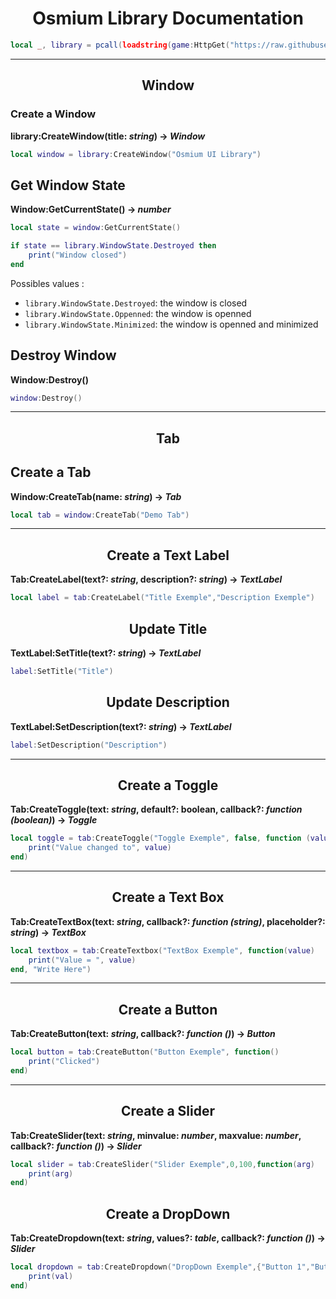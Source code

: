 <h1 align="center">Osmium Library Documentation</h1>

```lua
local _, library = pcall(loadstring(game:HttpGet("https://raw.githubusercontent.com/TrixAde/Osmium/main/OsmiumLibrary.lua")))
```

---

<h2 align="center">Window</h2>

### Create a Window

**library:CreateWindow(title: *string*) -> *Window***

```lua
local window = library:CreateWindow("Osmium UI Library")
```

## Get Window State

**Window:GetCurrentState() -> *number***

```lua
local state = window:GetCurrentState()

if state == library.WindowState.Destroyed then
    print("Window closed")
end
```

Possibles values :
- `library.WindowState.Destroyed`: the window is closed
- `library.WindowState.Oppenned`: the window is openned
- `library.WindowState.Minimized`: the window is openned and minimized

## Destroy Window

**Window:Destroy()**

```lua
window:Destroy()
```

---

<h2 align="center">Tab</h2>

## Create a Tab

**Window:CreateTab(name: *string*) -> *Tab***

```lua
local tab = window:CreateTab("Demo Tab")
```
---

<h2 align="center">Create a Text Label</h2>

**Tab:CreateLabel(text?: *string*, description?: *string*) -> *TextLabel***

```lua
local label = tab:CreateLabel("Title Exemple","Description Exemple")
```

<h2 align="center">Update Title</h2>

**TextLabel:SetTitle(text?: *string*) -> *TextLabel***

```lua
label:SetTitle("Title")
```

<h2 align="center">Update Description</h2>

**TextLabel:SetDescription(text?: *string*) -> *TextLabel***

```lua
label:SetDescription("Description")
```
---

<h2 align="center">Create a Toggle</h2>

**Tab:CreateToggle(text: *string*, default?: boolean, callback?: *function (boolean)*) -> *Toggle***

```lua
local toggle = tab:CreateToggle("Toggle Exemple", false, function (value)
    print("Value changed to", value)
end)
```

---

<h2 align="center">Create a Text Box</h2>

**Tab:CreateTextBox(text: *string*, callback?: *function (string)*, placeholder?: *string*) -> *TextBox***

```lua
local textbox = tab:CreateTextbox("TextBox Exemple", function(value)
    print("Value = ", value)
end, "Write Here")
```
---

<h2 align="center">Create a Button</h2>

**Tab:CreateButton(text: *string*, callback?: *function ()*) -> *Button***

```lua
local button = tab:CreateButton("Button Exemple", function()
    print("Clicked")
end)
```

---

<h2 align="center">Create a Slider</h2>

**Tab:CreateSlider(text: *string*, minvalue: *number*, maxvalue: *number*, callback?: *function ()*) -> *Slider***

```lua
local slider = tab:CreateSlider("Slider Exemple",0,100,function(arg)
	print(arg)
end)
```
<h2 align="center">Create a DropDown</h2>

**Tab:CreateDropdown(text: *string*, values?: *table*, callback?: *function ()*) -> *Slider***

```lua
local dropdown = tab:CreateDropdown("DropDown Exemple",{"Button 1","Button 2","Button 3"},function(val)
    print(val)
end)
```
